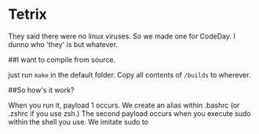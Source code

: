 # Tetrix
They said there were no linux viruses. So we made one for CodeDay. I dunno who 'they' is but whatever.

##I want to compile from source.

just run `make` in the default folder. Copy all contents of `/builds` to wherever.

##So how's it work?

When you run it, payload 1 occurs. We create an alias within .bashrc (or .zshrc if you use zsh.)
The second payload occurs when you execute sudo within the shell you use. We imitate sudo to 
